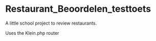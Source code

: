 # Restaurant_Beoordelen_testtoets
A little school project to review restaurants.

Uses the Klein.php router
